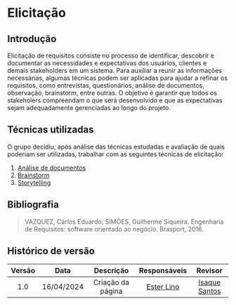 # Elicitação

## Introdução

Elicitação de requisitos consiste no processo de identificar, descobrir e documentar as necessidades e expectativas dos usuários, clientes e demais stakeholders em um sistema. Para auxiliar a reunir as informações necessárias, algumas técnicas podem ser aplicadas para ajudar a refinar os requisitos, como entrevistas, questionários, análise de documentos, observação, brainstorm, entre outras. O objetivo é garantir que todos os stakeholers compreendam o que será desenvolvido e que as expectativas sejam adequadamente gerenciadas ao longo do projeto.

## Técnicas utilizadas

O grupo decidiu, após análise das técnicas estudadas e avaliação de quais poderiam ser utilizadas, trabalhar com as seguintes técnicas de elicitação:
1. [Análise de documentos](https://requisitos-de-software.github.io/2024.1-Gov.br/#/elicitacao/analise_documentos)
2. [Brainstorm](https://requisitos-de-software.github.io/2024.1-Gov.br/#/elicitacao/brainstorm)
3. [Storytelling](https://requisitos-de-software.github.io/2024.1-Gov.br/#/elicitacao/storytelling)

## Bibliografia

> VAZQUEZ, Carlos Eduardo; SIMÕES, Guilherme Siqueira. Engenharia de Requisitos: software orientado ao negócio. Brasport, 2016. 

## Histórico de versão

| Versão | Data | Descrição | Responsáveis | Revisor |
| :----: | :--: | :-----------------------------------------------------: | :----------------------------------------------------------------------------------------------: | :----------------------------------------------: |
|  1.0   | 16/04/2024 | Criação da página  | [Ester Lino](https://github.com/esteerlino) | [Isaque Santos](https://github.com/IsaqueSH) |
